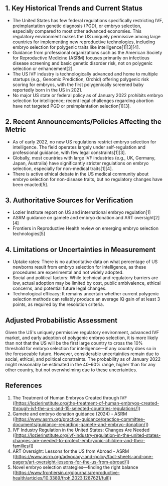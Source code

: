 ## 1. Key Historical Trends and Current Status

- The United States has few federal regulations specifically restricting IVF, preimplantation genetic diagnosis (PGD), or embryo selection, especially compared to most other advanced economies. This regulatory environment makes the US uniquely permissive among large countries for implementing new reproductive technologies, including embryo selection for polygenic traits like intelligence[1][3][4].
- Guidance from professional organizations such as the American Society for Reproductive Medicine (ASRM) focuses primarily on infectious disease screening and basic genetic disorder risk, not on polygenic selection or enhancement[2].
- The US IVF industry is technologically advanced and home to multiple startups (e.g., Genomic Prediction, Orchid) offering polygenic risk scoring for embryos, with the first polygenically screened baby reportedly born in the US in 2021.
- No major US state or federal policy as of January 2022 prohibits embryo selection for intelligence; recent legal challenges regarding abortion have not targeted PGD or preimplantation selection[1][3].

## 2. Recent Announcements/Policies Affecting the Metric

- As of early 2022, no new US regulations restrict embryo selection for intelligence. The field operates largely under self-regulation and professional guidance, with few legal constraints[1][3].
- Globally, most countries with large IVF industries (e.g., UK, Germany, Japan, Australia) have significantly stricter regulations on embryo selection, especially for non-medical traits[1][4].
- There is active ethical debate in the US medical community about embryo selection for non-disease traits, but no regulatory changes have been enacted[5].

## 3. Authoritative Sources for Verification

- Lozier Institute report on US and international embryo regulation[1]
- ASRM guidance on gamete and embryo donation and ART oversight[2][4]
- Frontiers in Reproductive Health review on emerging embryo selection technologies[5]

## 4. Limitations or Uncertainties in Measurement

- Uptake rates: There is no authoritative data on what percentage of US newborns result from embryo selection for intelligence, as these procedures are experimental and not widely adopted.
- Social and political factors: While technical and regulatory barriers are low, actual adoption may be limited by cost, public ambivalence, ethical concerns, and potential future legal changes.
- Technological efficacy: It remains uncertain whether current polygenic selection methods can reliably produce an average IQ gain of at least 3 points, as required by the resolution criteria.

## Adjusted Probabilistic Assessment

Given the US's uniquely permissive regulatory environment, advanced IVF market, and early adoption of polygenic embryo selection, it is more likely than not that the US will be the first large country to cross the 10% threshold for embryo selection for intelligence—if any country does so in the foreseeable future. However, considerable uncertainties remain due to social, ethical, and political constraints. The probability as of January 2022 might reasonably be estimated in the 40–60% range, higher than for any other country, but not overwhelming due to these uncertainties.

## References

1. The Treatment of Human Embryos Created through IVF ([https://lozierinstitute.org/the-treatment-of-human-embryos-created-through-ivf-the-u-s-and-15-selected-countries-regulations/])
2. Gamete and embryo donation guidance (2024) - ASRM ([https://www.asrm.org/practice-guidance/practice-committee-documents/guidance-regarding-gamete-and-embryo-donation/])
3. IVF Industry Regulation in the United States: Changes Are Needed ([https://lozierinstitute.org/ivf-industry-regulation-in-the-united-states-changes-are-needed-to-protect-embryonic-children-and-their-families/])
4. ART Oversight: Lessons for the US from Abroad - ASRM ([https://www.asrm.org/advocacy-and-policy/fact-sheets-and-one-pagers/art-oversight-lessons-for-the-us-from-abroad/])
5. Novel embryo selection strategies—finding the right balance ([https://www.frontiersin.org/journals/reproductive-health/articles/10.3389/frph.2023.1287621/full])